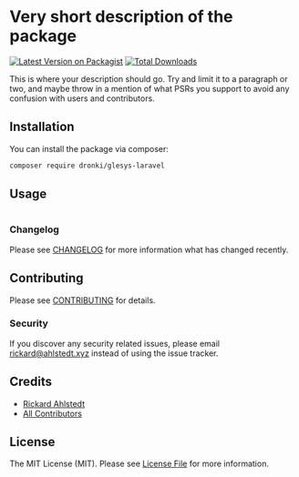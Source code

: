 # Very short description of the package

[![Latest Version on Packagist](https://img.shields.io/packagist/v/dronki/glesys-laravel.svg?style=flat-square)](https://packagist.org/packages/dronki/glesys-laravel)
[![Total Downloads](https://img.shields.io/packagist/dt/dronki/glesys-laravel.svg?style=flat-square)](https://packagist.org/packages/dronki/glesys-laravel)

This is where your description should go. Try and limit it to a paragraph or two, and maybe throw in a mention of what PSRs you support to avoid any confusion with users and contributors.

## Installation

You can install the package via composer:

```bash
composer require dronki/glesys-laravel
```

## Usage

```php

```

### Changelog

Please see [CHANGELOG](CHANGELOG.md) for more information what has changed recently.

## Contributing

Please see [CONTRIBUTING](CONTRIBUTING.md) for details.

### Security

If you discover any security related issues, please email rickard@ahlstedt.xyz instead of using the issue tracker.

## Credits

-   [Rickard Ahlstedt](https://github.com/dronki)
-   [All Contributors](../../contributors)

## License

The MIT License (MIT). Please see [License File](LICENSE.md) for more information.
